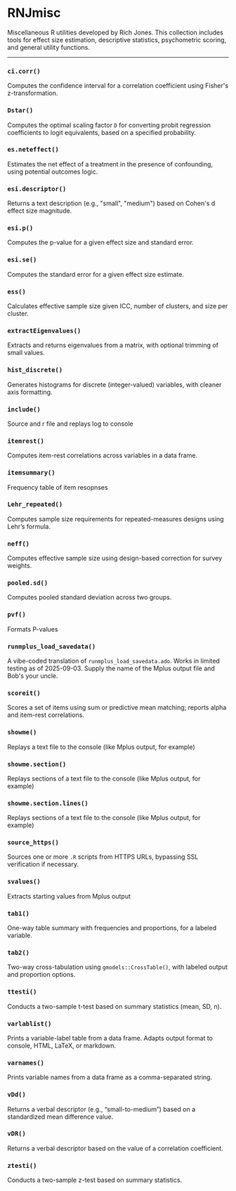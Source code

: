 RNJmisc
=======

Miscellaneous R utilities developed by Rich Jones. This collection includes tools for effect size estimation, descriptive statistics, psychometric scoring, and general utility functions.

---

### `ci.corr()`
Computes the confidence interval for a correlation coefficient using Fisher's z-transformation.

### `Dstar()`
Computes the optimal scaling factor `D` for converting probit regression coefficients to logit equivalents, based on a specified probability.

### `es.neteffect()`
Estimates the net effect of a treatment in the presence of confounding, using potential outcomes logic.

### `esi.descriptor()`
Returns a text description (e.g., "small", "medium") based on Cohen's d effect size magnitude.

### `esi.p()`
Computes the p-value for a given effect size and standard error.

### `esi.se()`
Computes the standard error for a given effect size estimate.

### `ess()`
Calculates effective sample size given ICC, number of clusters, and size per cluster.

### `extractEigenvalues()`
Extracts and returns eigenvalues from a matrix, with optional trimming of small values.

### `hist_discrete()`
Generates histograms for discrete (integer-valued) variables, with cleaner axis formatting.

### `include()`
Source and r file and replays log to console

### `itemrest()`
Computes item-rest correlations across variables in a data frame.

### `itemsummary()`
Frequency table of item resopnses 

### `Lehr_repeated()`
Computes sample size requirements for repeated-measures designs using Lehr’s formula.

### `neff()`
Computes effective sample size using design-based correction for survey weights.

### `pooled.sd()`
Computes pooled standard deviation across two groups.

### `pvf()`
Formats P-values

### `runmplus_load_savedata()`
A vibe-coded translation of `runmplus_load_savedata.ado`. Works in limited testing as of 2025-09-03. Supply the name of the Mplus output file and Bob's your uncle.

### `scoreit()`
Scores a set of items using sum or predictive mean matching; reports alpha and item-rest correlations.

### `showme()`
Replays a text file to the console (like Mplus output, for example)

### `showme.section()`  
Replays sections of a text file to the console (like Mplus output, for example)

### `showme.section.lines()`  
Replays sections of a text file to the console (like Mplus output, for example)

### `source_https()`
Sources one or more `.R` scripts from HTTPS URLs, bypassing SSL verification if necessary.

### `svalues()`
Extracts starting values from Mplus output 

### `tab1()`
One-way table summary with frequencies and proportions, for a labeled variable.

### `tab2()`
Two-way cross-tabulation using `gmodels::CrossTable()`, with labeled output and proportion options.

### `ttesti()`
Conducts a two-sample t-test based on summary statistics (mean, SD, n).

### `varlablist()`
Prints a variable-label table from a data frame. Adapts output format to console, HTML, LaTeX, or markdown.

### `varnames()`
Prints variable names from a data frame as a comma-separated string.

### `vDd()`
Returns a verbal descriptor (e.g., “small-to-medium”) based on a standardized mean difference value.

### `vDR()`
Returns a verbal descriptor based on the value of a correlation coefficient.

### `ztesti()`
Conducts a two-sample z-test based on summary statistics.



